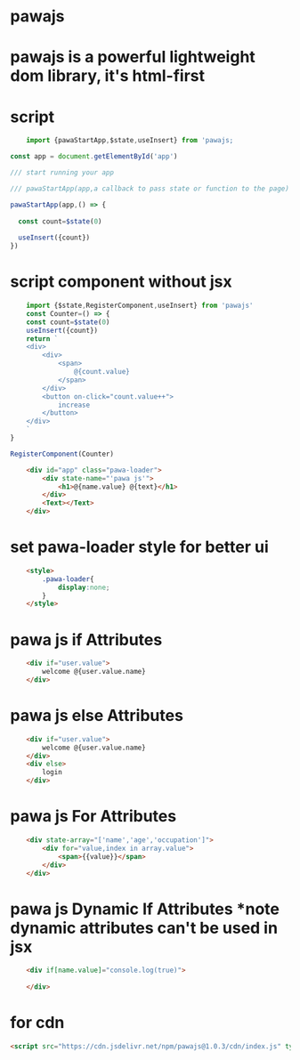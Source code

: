 ﻿# pawajs
# pawajs is a powerful lightweight dom library, it's html-first 

# script
```javascript
    import {pawaStartApp,$state,useInsert} from 'pawajs;

const app = document.getElementById('app')

/// start running your app

/// pawaStartApp(app,a callback to pass state or function to the page)

pawaStartApp(app,() => {
  
  const count=$state(0)
 
  useInsert({count})
})
```

# script component without jsx
```javascript
    import {$state,RegisterComponent,useInsert} from 'pawajs'
    const Counter=() => {
    const count=$state(0)
    useInsert({count})
    return `
    <div>
        <div>
            <span>
                @{count.value}
            </span>
        </div>
        <button on-click="count.value++">
            increase
        </button>
    </div>
    `
}

RegisterComponent(Counter)
```


```html
    <div id="app" class="pawa-loader">
        <div state-name="'pawa js'">
            <h1>@{name.value} @{text}</h1>
        </div>
        <Text></Text>
    </div>
```

# set pawa-loader style for better ui
```html
    <style>
        .pawa-loader{
            display:none;
        }
    </style> 
```
# pawa js if Attributes

```html
    <div if="user.value">
        welcome @{user.value.name}
    </div>
```
# pawa js else Attributes

```html
    <div if="user.value">
        welcome @{user.value.name}
    </div>
    <div else>
        login
    </div>
```
# pawa js For Attributes

```html
    <div state-array="['name','age','occupation']">
        <div for="value,index in array.value">
            <span>{{value}}</span>
        </div>
    </div>
```
# pawa js Dynamic If Attributes *note dynamic attributes can't be used in jsx

```html
    <div if[name.value]="console.log(true)">
        
    </div>
```


# for cdn

``` html
<script src="https://cdn.jsdelivr.net/npm/pawajs@1.0.3/cdn/index.js" type="module"></script>
```